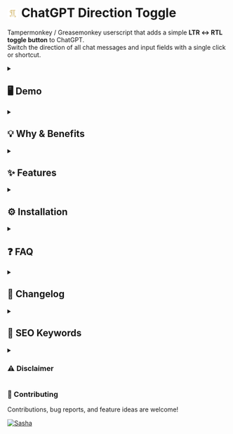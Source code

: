 # <img src="logo-1.png" alt="ChatGPT Direction Toggle Logo" width="25px" style="border-radius:8px; vertical-align:middle;"> **ChatGPT Direction Toggle**

Tampermonkey / Greasemonkey userscript that adds a simple **LTR ↔ RTL toggle button** to ChatGPT.  
Switch the direction of all chat messages and input fields with a single click or shortcut.


<details>
<summary><h2>🖥 Demo</h2></summary>

<img width="600" alt="Demo Screenshot - ChatGPT Direction Toggle" src="https://github.com/user-attachments/assets/b1b641db-7af6-455a-b49d-ef19b5691355" />
<img width="678" height="277" alt="RTL" src="https://github.com/user-attachments/assets/ec7e7a0d-ff81-4656-a5ad-9b5314df6ff8" />
<img width="683" height="291" alt="LTR" src="https://github.com/user-attachments/assets/333adace-f64c-48db-bdd8-35ddc4707a41" />

<details>
  <summary><h3>Explained</h3></summary>
This userscript injects a floating button in the bottom-right corner:  

* **Click once** → Switch to **RTL** (Right-to-Left).  
* **Click again** → Switch back to **LTR** (Left-to-Right).  
* **Alt+R keyboard shortcut** for instant toggling.  

**In short:** read and write in any direction you prefer.  
</details>
</details>


<details>
<summary><h2>💡 Why & Benefits</h2></summary>

- Makes ChatGPT more usable for **RTL languages** (Persian, Arabic, Hebrew).  
- Quick toggle without reloads or settings changes.  
- Works seamlessly with **messages, input box, and editor**.  
- Saves your last choice in **localStorage**.  

</details>


<details>
<summary><h2>✨ Features</h2></summary>

- Floating toggle button (**LTR/RTL**).  
- Keyboard shortcut: **Alt+R**.  
- Persistent setting (remembers last mode).  
- Compatible with dynamic ChatGPT DOM updates.  
- Lightweight – no external dependencies.  

</details>


<details>
<summary><h2>⚙️ Installation</h2></summary>

1. Install [Tampermonkey](https://www.tampermonkey.net/) (or a compatible userscript manager).  
2. [Click here to install the script](./chatgpt-direction-toggle.user.js).  
   *(or copy & paste into a new Tampermonkey script).*  
3. Open [ChatGPT](https://chat.openai.com/) or [chatgpt.com](https://chatgpt.com/).  
4. Use the **floating button or Alt+R** to toggle text direction.  

</details>


<details>
<summary><h2>❓ FAQ</h2></summary>

<details>
<summary><h3>🔹 Does it affect only ChatGPT?</h3></summary>
Yes. The script runs only on <b>chat.openai.com</b> and <b>chatgpt.com</b>.
</details>

<details>
<summary><h3>🔹 Does it break the layout?</h3></summary>
No. It only modifies <b>text direction</b> and <b>alignment</b>.
</details>

<details>
<summary><h3>🔹 How can I switch quickly?</h3></summary>
Use the floating button or press <b>Alt+R</b>.
</details>

<details>
<summary><h3>🔹 Does it save my last choice?</h3></summary>
Yes. It uses <b>localStorage</b> to remember whether RTL or LTR was last active.  
</details>

</details>


<details>
<summary><h2>📌 Changelog</h2></summary>

- **v1.1.0** – Updated logic for new ChatGPT DOM, improved persistence.  
- **v1.0.0** – Initial release with button + Alt+R toggle.  

</details>


<details>
<summary><h2>🔑 SEO Keywords</h2></summary>

chatgpt rtl, chatgpt direction toggle, tampermonkey chatgpt, chatgpt persian arabic hebrew, rtl support chatgpt, greasemonkey chatgpt, chatgpt userscript rtl, chatgpt text alignment script  

</details>


<details>
<summary><h3>⚠️ Disclaimer</h3></summary>

This project is created **for educational and personal learning purposes only**.  
It is not affiliated with, endorsed by, or connected to **OpenAI** or **ChatGPT**.  
Use at your own risk. The author assumes no responsibility for any consequences arising from use.  

</details>


### 🤝 Contributing

Contributions, bug reports, and feature ideas are welcome!  

[![Sasha](https://images.weserv.nl/?url=https://avatars.githubusercontent.com/u/127698692?v=4&w=35&h=35&mask=circle)](https://github.com/reza-nzri)

